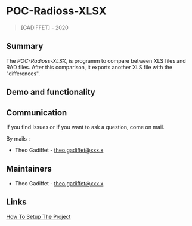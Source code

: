 # POC-Radioss-XLSX
>[GADIFFET] - 2020

## Summary

The <i>POC-Radioss-XLSX</i>, is programm to compare between XLS files and RAD files.
After this comparison, it exports another XLS file with the "differences".

## Demo and functionality


## Communication

If you find Issues or If you want to ask a question, come on mail.

By mails :
- Theo Gadiffet - theo.gadiffet@xxx.x

## Maintainers

- Theo Gadiffet - theo.gadiffet@xxx.x

## Links

[How To Setup The Project](https://github.com/Gadiffet/comparator-xls-and-rad/blob/main/DEVELOPERS.md)